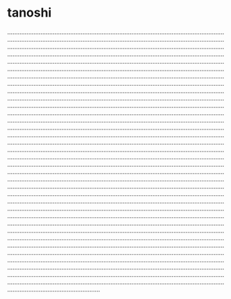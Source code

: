 # tanoshi

.........................................................................................................................................................................................................................................................................................................................................................................................................................................................................................................................................................................................................................................................................................................................................................................................................................................................................................................................................................................................................................................................................................................................................................................................................................................................................................................................................................................................................................................................................................................................................................................................................................................................................................................................................................................................................................................................................................................................................................................................................................................................................................................................................................................................................................................................................................................................................................................................................................................................................................................................................................................................................................................................................................................................................................................................................................................................................................................................................................................................................................................................................................................................................................................................................................................................................................................................................................................................................................................................................................................................................................................................................................................................................................................................................................................................................................................................................................................................................................................................................................................................................................................................................................................................................................................................................................................................................................................................................................................................................................................................................................................
